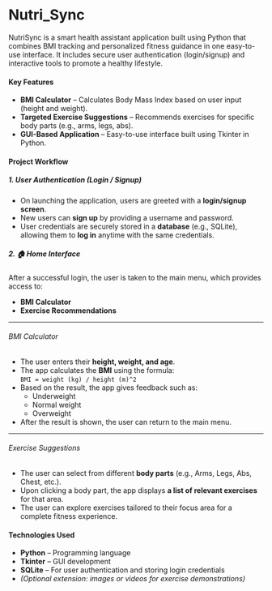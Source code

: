 # Nutri_Sync
NutriSync is a smart health assistant application built using Python that combines BMI tracking and personalized fitness guidance in one easy-to-use interface. It includes secure user authentication (login/signup) and interactive tools to promote a healthy lifestyle.

#### Key Features

- **BMI Calculator** – Calculates Body Mass Index based on user input (height and weight).
- **Targeted Exercise Suggestions** – Recommends exercises for specific body parts (e.g., arms, legs, abs).
- **GUI-Based Application** – Easy-to-use interface built using Tkinter in Python.

#### Project Workflow

##### 1. User Authentication (Login / Signup)
- On launching the application, users are greeted with a **login/signup screen**.
- New users can **sign up** by providing a username and password.
- User credentials are securely stored in a **database** (e.g., SQLite), allowing them to **log in** anytime with the same credentials.

##### 2. 🏠 Home Interface
After a successful login, the user is taken to the main menu, which provides access to:
- **BMI Calculator**
- **Exercise Recommendations**

---

######  BMI Calculator
- The user enters their **height, weight, and age**.
- The app calculates the **BMI** using the formula:  
  `BMI = weight (kg) / height (m)^2`
- Based on the result, the app gives feedback such as:
  - Underweight
  - Normal weight
  - Overweight
- After the result is shown, the user can return to the main menu.

---

###### Exercise Suggestions
- The user can select from different **body parts** (e.g., Arms, Legs, Abs, Chest, etc.).
- Upon clicking a body part, the app displays **a list of relevant exercises** for that area.
- The user can explore exercises tailored to their focus area for a complete fitness experience.

#### Technologies Used

- **Python** – Programming language
- **Tkinter** – GUI development
- **SQLite** – For user authentication and storing login credentials
- *(Optional extension: images or videos for exercise demonstrations)*

